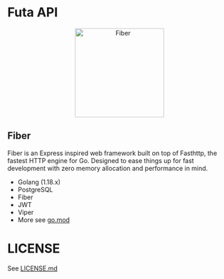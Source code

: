 # Futa API

<p align="center">
  <a href="https://gofiber.io">
    <img alt="Fiber" height="200" src="https://raw.githubusercontent.com/gofiber/docs/master/static/fiber_v2_logo.svg">
  </a>
</p>

## Fiber

Fiber is an Express inspired web framework built on top of Fasthttp, the fastest HTTP engine for Go. Designed to ease things up for fast development with zero memory allocation and performance in mind.

- Golang (1.18.x)
- PostgreSQL
- Fiber
- JWT
- Viper
- More see [go.mod](go.mod)

# LICENSE

See [LICENSE.md](LICENSE.md)
